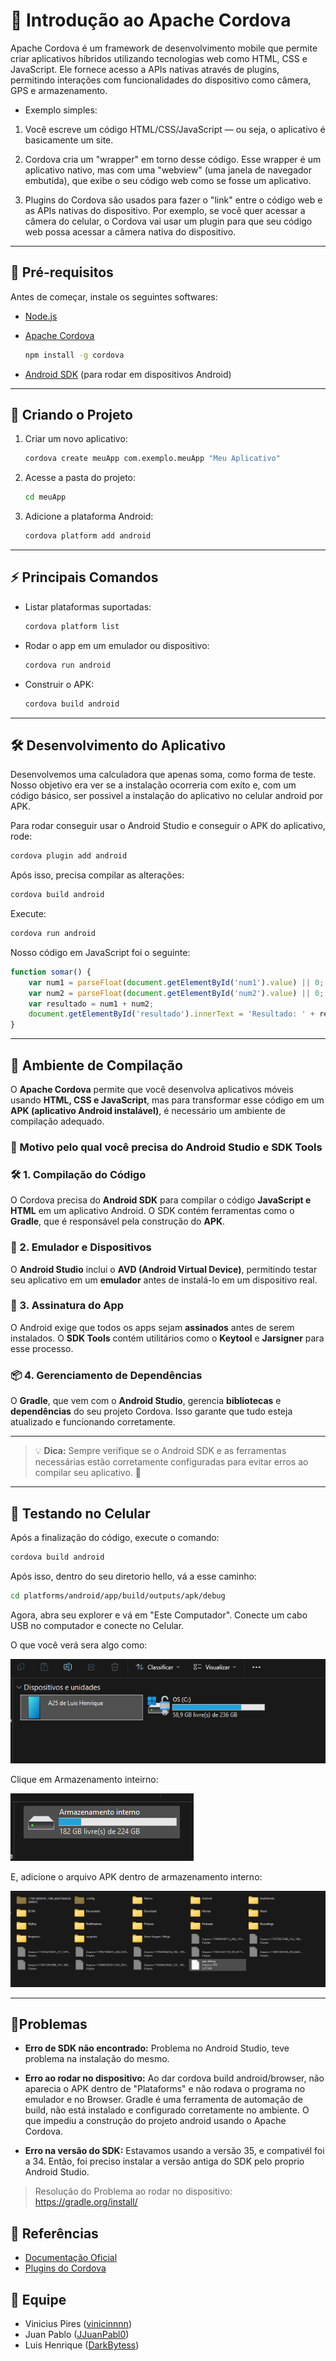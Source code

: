 # 📱 Introdução ao Apache Cordova

Apache Cordova é um framework de desenvolvimento mobile que permite criar aplicativos híbridos utilizando tecnologias web como HTML, CSS e JavaScript. Ele fornece acesso a APIs nativas através de plugins, permitindo interações com funcionalidades do dispositivo como câmera, GPS e armazenamento.

- Exemplo simples:

1. Você escreve um código HTML/CSS/JavaScript — ou seja, o aplicativo é basicamente um site.

2. Cordova cria um "wrapper" em torno desse código. Esse wrapper é um aplicativo nativo, mas com uma "webview" (uma janela de navegador embutida), que exibe o seu código web como se fosse um aplicativo.

3. Plugins do Cordova são usados para fazer o "link" entre o código web e as APIs nativas do dispositivo. Por exemplo, se você quer acessar a câmera do celular, o Cordova vai usar um plugin para que seu código web possa acessar a câmera nativa do dispositivo.

---
## 📌 Pré-requisitos

Antes de começar, instale os seguintes softwares:
- [Node.js](https://nodejs.org/)
- [Apache Cordova](https://cordova.apache.org/)

  ```sh
  npm install -g cordova
  ```
- [Android SDK](https://developer.android.com/studio) (para rodar em dispositivos Android)

---
## 🚀 Criando o Projeto
1. Criar um novo aplicativo:
   ```sh
   cordova create meuApp com.exemplo.meuApp "Meu Aplicativo"
   ```
2. Acesse a pasta do projeto:
   ```sh
   cd meuApp
   ```
3. Adicione a plataforma Android:
   ```sh
   cordova platform add android
   ```

---
## ⚡ Principais Comandos

- Listar plataformas suportadas:
  ```sh
  cordova platform list
  ```
- Rodar o app em um emulador ou dispositivo:
  ```sh
  cordova run android
  ```
- Construir o APK:
  ```sh
  cordova build android
  ```

---
## 🛠️ Desenvolvimento do Aplicativo

Desenvolvemos uma calculadora que apenas soma, como forma de teste. Nosso objetivo era ver se a instalação ocorreria com exíto e, com um código básico, ser possivel a instalação do aplicativo no celular android por APK.

Para rodar conseguir usar o Android Studio e conseguir o APK do aplicativo, rode:

```sh
cordova plugin add android
```
Após isso, precisa compilar as alterações:

```sh
cordova build android
```

Execute:
```sh
cordova run android
```

Nosso código em JavaScript foi o seguinte:

```js
function somar() {
    var num1 = parseFloat(document.getElementById('num1').value) || 0;
    var num2 = parseFloat(document.getElementById('num2').value) || 0;
    var resultado = num1 + num2;
    document.getElementById('resultado').innerText = 'Resultado: ' + resultado;
}
```

---
## 📱 Ambiente de Compilação  

O **Apache Cordova** permite que você desenvolva aplicativos móveis usando **HTML, CSS e JavaScript**, mas para transformar esse código em um **APK (aplicativo Android instalável)**, é necessário um ambiente de compilação adequado.  

### 📌 Motivo pelo qual você precisa do Android Studio e SDK Tools  

### 🛠️ 1. Compilação do Código  
O Cordova precisa do **Android SDK** para compilar o código **JavaScript e HTML** em um aplicativo Android. O SDK contém ferramentas como o **Gradle**, que é responsável pela construção do **APK**.  

### 📲 2. Emulador e Dispositivos  
O **Android Studio** inclui o **AVD (Android Virtual Device)**, permitindo testar seu aplicativo em um **emulador** antes de instalá-lo em um dispositivo real.  

### 🔑 3. Assinatura do App  
O Android exige que todos os apps sejam **assinados** antes de serem instalados. O **SDK Tools** contém utilitários como o **Keytool** e **Jarsigner** para esse processo.  

### 📦 4. Gerenciamento de Dependências  
O **Gradle**, que vem com o **Android Studio**, gerencia **bibliotecas** e **dependências** do seu projeto Cordova. Isso garante que tudo esteja atualizado e funcionando corretamente.  

---  
> 💡 **Dica:** Sempre verifique se o Android SDK e as ferramentas necessárias estão corretamente configuradas para evitar erros ao compilar seu aplicativo. 🚀  
 

---
## 📲 Testando no Celular

Após a finalização do código, execute o comando:
```sh
cordova build android
```

Após isso, dentro do seu diretorio hello, vá a esse caminho:
```sh 
cd platforms/android/app/build/outputs/apk/debug
```

Agora, abra seu explorer e vá em "Este Computador". Conecte um cabo USB no computador e conecte no Celular.  

O que você verá sera algo como:

![alt text](Fotos/imagem.png)


Clique em Armazenamento inteirno:

![alt text](<Fotos/imagem (1).png>)

E, adicione o arquivo APK dentro de armazenamento interno:

![alt text](<Fotos/imagem (2).png>)

---

## 🚧Problemas 

- **Erro de SDK não encontrado:** Problema no Android Studio, teve problema na instalação do mesmo.

- **Erro ao rodar no dispositivo:** Ao dar cordova build android/browser, não aparecia o APK dentro de "Plataforms" e não rodava o programa no emulador e no Browser. Gradle é uma ferramenta de automação de build, não está instalado e configurado corretamente no ambiente. O que impediu a construção do projeto android usando o Apache Cordova. 

- **Erro na versão do SDK:** 
Estavamos usando a versão 35, e compativél foi a 34. Então, foi preciso instalar a versão antiga do SDK pelo proprio Android Studio.

> Resolução do Problema ao rodar no dispositivo: https://gradle.org/install/


## 📖 Referências
- [Documentação Oficial](https://cordova.apache.org/docs/en/latest/)
- [Plugins do Cordova](https://cordova.apache.org/plugins/)

## 👥 Equipe
- Vinicius Pires ([vinicinnnn](https://github.com/vinicinnnn))
- Juan Pablo ([JJuanPabl0](https://github.com/JJuanPabl0))
- Luis Henrique ([DarkBytess](https://github.com/DarkBytess))
